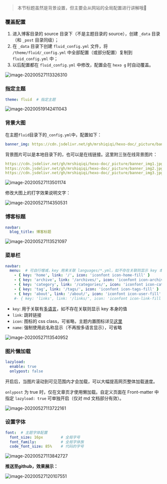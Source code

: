 > 本节标题虽然是背景设置，但主要会从网站的全局配置进行讲解哦🤞

### 覆盖配置

1. 进入博客目录的 source 目录下（不是主题目录的 source），创建 `_data` 目录（和 `_post` 目录同级）；
2. 在 `_data` 目录下创建 `fluid_config.yml` 文件，将 `/theme/fluid/_config.yml` 中全部配置（或部分配置）复制到 `fluid_config.yml` 中；
3. 以后配置都在 `fluid_config.yml` 中修改，配置会在 `hexo g` 时自动覆盖。

![image-20200527113326310](https://cdn.jsdelivr.net/gh/mrshiqiqi/hexo-doc/_picture/image-20200527113326310.png)

### 指定主题

```yaml
theme: fluid  # 指定主题
```

![image-20200519142411043](https://cdn.jsdelivr.net/gh/mrshiqiqi/hexo-doc/_picture/image-20200519142411043.png)

### 背景大图

在主题`fluid`目录下的`_config.yml`中，配置如下：

```yaml
banner_img: https://cdn.jsdelivr.net/gh/mrshiqiqi/hexo-doc/_picture/banner_img2.jpg
```

背景图片可以是本地目录下的，也可以是在线链接。这里附三张在线背景图片：

```yaml
https://cdn.jsdelivr.net/gh/mrshiqiqi/hexo-doc/_picture/banner_img1.jpg
https://cdn.jsdelivr.net/gh/mrshiqiqi/hexo-doc/_picture/banner_img2.jpg
https://cdn.jsdelivr.net/gh/mrshiqiqi/hexo-doc/_picture/banner_img3.jpg
```

![image-20200527113501174](https://cdn.jsdelivr.net/gh/mrshiqiqi/hexo-doc/_picture/image-20200527113501174.png)

修改大图上的打字效果说明文字：

![image-20200527114350531](https://cdn.jsdelivr.net/gh/mrshiqiqi/hexo-doc/_picture/image-20200527114350531.png)

### 博客标题

```yaml
navbar:
  blog_title: 博客标题
```

![image-20200527113521097](https://cdn.jsdelivr.net/gh/mrshiqiqi/hexo-doc/_picture/image-20200527113521097.png)

### 菜单栏

```yaml
navbar:
  menu:  # 可自行增减，key 用来关联 languages/*.yml，如不存在关联则显示 key 本身的值；icon 是 css class，可以省略；增加 name 可以强制显示指定名称
    - { key: 'home', link: '/', icon: 'iconfont icon-home-fill' }
    - { key: 'archive', link: '/archives/', icon: 'iconfont icon-archive-fill' }
    - { key: 'category', link: '/categories/', icon: 'iconfont icon-category-fill' }
    - { key: 'tag', link: '/tags/', icon: 'iconfont icon-tags-fill' }
    - { key: 'about', link: '/about/', icon: 'iconfont icon-user-fill' }
    #- { key: 'links', link: '/links/', icon: 'iconfont icon-link-fill' }  # 友链页，把前面#去掉即可展示
```

- `key`: 用于关联有[多语言](https://hexo.fluid-dev.com/docs/guide/#多语言)，如不存在关联则显示 key 本身的值
- `link`: 跳转链接
- `icon`: 图标的 css class，可省略，主题内置图标详见[这里](https://hexo.fluid-dev.com/docs/icon/)
- `name`: 强制使用此名称显示（不再按多语言显示），可省略

![image-20200527113540952](https://cdn.jsdelivr.net/gh/mrshiqiqi/hexo-doc/_picture/image-20200527113540952.png)

### 图片懒加载

```yaml
lazyload:
  enable: true
  onlypost: false
```

开启后，当图片滚动到可见范围内才会加载，可以大幅提高网页整体加载速度。

`onlypost` 为 true 时，仅在文章页才使用懒加载。自定义页面在 Front-matter 中指定 `lazyload: true` 可单独开启（仅对 md 文档部分有效）。

![image-20200527113722161](https://cdn.jsdelivr.net/gh/mrshiqiqi/hexo-doc/_picture/image-20200527113722161.png)

### 设置字体

```yaml
font:  # 主题字体配置
  font_size: 16px        # 全局字号
  font_family:           # 全局字体族
  code_font_size: 85%    # 代码的字号
```

![image-20200527113842727](https://cdn.jsdelivr.net/gh/mrshiqiqi/hexo-doc/_picture/image-20200527113842727.png)



**推送至github，效果展示：**

![image-20200527120107551](https://cdn.jsdelivr.net/gh/mrshiqiqi/hexo-doc/_picture/image-20200527120107551.png)
